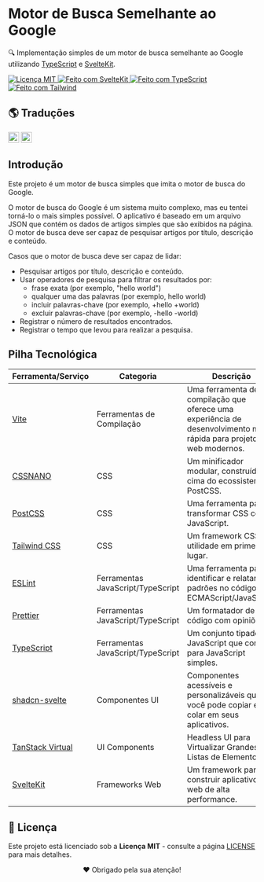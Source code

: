 # Motor de Busca Semelhante ao Google

🔍 Implementação simples de um motor de busca semelhante ao Google utilizando [TypeScript](https://www.typescriptlang.org/) e [SvelteKit](https://kit.svelte.dev/).

<p align="left">
  <a href="/LICENSE" title="Exibir a Licença MIT">
    <img src="https://img.shields.io/badge/License-MIT-blue.svg?style=for-the-badge" alt="Licença MIT">
  </a>
  <a href="https://kit.svelte.dev" title="Abrir o Site do SvelteKit">
    <img src="https://img.shields.io/badge/SvelteKit-4A4A55?style=for-the-badge&logo=svelte&logoColor=FF3E00" alt="Feito com SvelteKit" />
  </a>
  <a href="https://www.typescriptlang.org/docs" title="Abrir o Site do TypeScript">
    <img src="https://img.shields.io/badge/TypeScript-007ACC?style=for-the-badge&logo=typescript&logoColor=white" alt="Feito com TypeScript" />
  </a>
  <a href="https://tailwindcss.com" title="Abrir o Site do Tailwind">
    <img src="https://img.shields.io/badge/Tailwind-38B2AC?style=for-the-badge&logo=tailwind-css&logoColor=white" alt="Feito com Tailwind" />
  </a>
</p>

## 🌎 Traduções

<kbd>[<img title="English" alt="English" src="https://flagicons.lipis.dev/flags/4x3/us.svg" width="22">](/static/docs/translations/README.en.md)</kbd>
<kbd>[<img title="Português Brasileiro" alt="Português Brasileiro" src="https://flagicons.lipis.dev/flags/4x3/br.svg" width="22">](/static/docs/translations/README.pt.md)</kbd>

## Introdução

Este projeto é um motor de busca simples que imita o motor de busca do Google.

O motor de busca do Google é um sistema muito complexo, mas eu tentei torná-lo o mais simples possível. O aplicativo é baseado em um arquivo JSON que contém os dados de artigos simples que são exibidos na página. O motor de busca deve ser capaz de pesquisar artigos por título, descrição e conteúdo.

Casos que o motor de busca deve ser capaz de lidar:

- Pesquisar artigos por título, descrição e conteúdo.
- Usar operadores de pesquisa para filtrar os resultados por:
  - frase exata (por exemplo, "hello world")
  - qualquer uma das palavras (por exemplo, hello world)
  - incluir palavras-chave (por exemplo, +hello +world)
  - excluir palavras-chave (por exemplo, -hello -world)
- Registrar o número de resultados encontrados.
- Registrar o tempo que levou para realizar a pesquisa.

## Pilha Tecnológica

| Ferramenta/Serviço                                | Categoria                         | Descrição                                                                                                           |
| ------------------------------------------------- | --------------------------------- | ------------------------------------------------------------------------------------------------------------------- |
| [Vite](https://vitejs.dev/)                       | Ferramentas de Compilação         | Uma ferramenta de compilação que oferece uma experiência de desenvolvimento mais rápida para projetos web modernos. |
| [CSSNANO](https://cssnano.co/)                    | CSS                               | Um minificador modular, construído em cima do ecossistema PostCSS.                                                  |
| [PostCSS](https://postcss.org)                    | CSS                               | Uma ferramenta para transformar CSS com JavaScript.                                                                 |
| [Tailwind CSS](https://tailwindcss.com/)          | CSS                               | Um framework CSS de utilidade em primeiro lugar.                                                                    |
| [ESLint](https://eslint.org/)                     | Ferramentas JavaScript/TypeScript | Uma ferramenta para identificar e relatar padrões no código ECMAScript/JavaScript.                                  |
| [Prettier](https://prettier.io/)                  | Ferramentas JavaScript/TypeScript | Um formatador de código com opiniões.                                                                               |
| [TypeScript](https://www.typescriptlang.org/)     | Ferramentas JavaScript/TypeScript | Um conjunto tipado de JavaScript que compila para JavaScript simples.                                               |
| [shadcn-svelte](https://www.shadcn-svelte.com/)   | Componentes UI                    | Componentes acessíveis e personalizáveis que você pode copiar e colar em seus aplicativos.                          |
| [TanStack Virtual](https://tanstack.com/virtual/) | UI Components                     | Headless UI para Virtualizar Grandes Listas de Elementos                                                            |
| [SvelteKit](https://kit.svelte.dev/)              | Frameworks Web                    | Um framework para construir aplicativos web de alta performance.                                                    |

## 📜 Licença

Este projeto está licenciado sob a **Licença MIT** - consulte a página [LICENSE](/LICENSE) para mais detalhes.

<p align="center">
 ❤️ Obrigado pela sua atenção!
</p>
